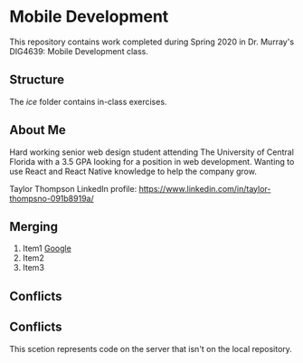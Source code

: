 # Mobile Development
This repository contains work completed during Spring 2020 in Dr. Murray's DIG4639: Mobile Development class.

## Structure
The *ice* folder contains in-class exercises. 

## About Me
Hard working senior web design student attending The University of Central Florida with a 3.5 GPA looking for a position in web development. Wanting to use React and React Native knowledge to help the company grow. 

Taylor Thompson LinkedIn profile: https://www.linkedin.com/in/taylor-thompsno-091b8919a/

## Merging
1. Item1 [Google](https://www.google.com)
1. Item2
1. Item3
## Conflicts

## Conflicts
This scetion represents code on the server that isn't on the local repository.
